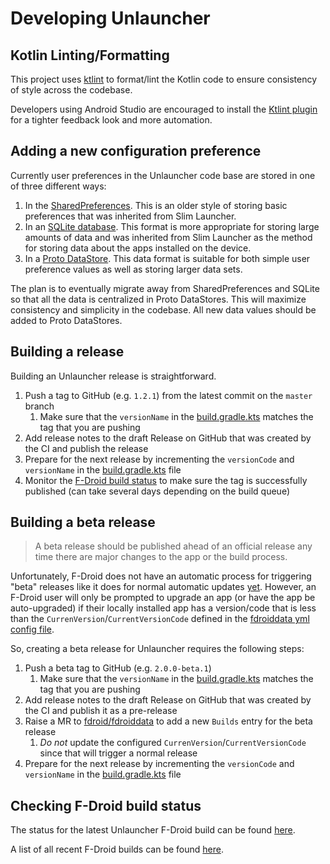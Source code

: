 # Developing Unlauncher

## Kotlin Linting/Formatting

This project uses [ktlint](https://pinterest.github.io/ktlint/latest/) to format/lint the Kotlin code to ensure consistency of style across the codebase.

Developers using Android Studio are encouraged to install the [Ktlint plugin](https://plugins.jetbrains.com/plugin/15057-ktlint) for a tighter feedback look and more automation. 

## Adding a new configuration preference

Currently user preferences in the Unlauncher code base are stored in one of three different ways:

1. In the [SharedPreferences](https://developer.android.com/training/data-storage/shared-preferences). This is an older style of storing basic preferences that was inherited from Slim Launcher. 
1. In an [SQLite database](https://developer.android.com/training/data-storage/sqlite). This format is more appropriate for storing large amounts of data and was inherited from Slim Launcher as the method for storing data about the apps installed on the device.
1. In a [Proto DataStore](https://developer.android.com/topic/libraries/architecture/datastore#proto-datastore). This data format is suitable for both simple user preference values as well as storing larger data sets.

The plan is to eventually migrate away from SharedPreferences and SQLite so that all the data is centralized in Proto DataStores. This will maximize consistency and simplicity in the codebase. All new data values should be added to Proto DataStores.

## Building a release

Building an Unlauncher release is straightforward.  

1. Push a tag to GitHub (e.g. `1.2.1`) from the latest commit on the `master` branch
    1. Make sure that the `versionName` in the [build.gradle.kts](./app/build.gradle.kts) matches the tag that you are pushing
1. Add release notes to the draft Release on GitHub that was created by the CI and publish the release
1. Prepare for the next release by incrementing the `versionCode` and `versionName` in the [build.gradle.kts](./app/build.gradle.kts) file
1. Monitor the [F-Droid build status](#checking-f-droid-build-status) to make sure the tag is successfully published (can take several days depending on the build queue)

## Building a beta release

> A beta release should be published ahead of an official release any time there are major changes to the app or the build process.

Unfortunately, F-Droid does not have an automatic process for triggering "beta" releases like it does for normal automatic updates [yet](https://gitlab.com/fdroid/fdroidserver/-/issues/161).
However, an F-Droid user will only be prompted to upgrade an app (or have the app be auto-upgraded) if their locally installed app has a version/code that is less than the `CurrenVersion`/`CurrentVersionCode` defined in the [fdroiddata yml config file](https://gitlab.com/fdroid/fdroiddata/-/blob/master/metadata/com.jkuester.unlauncher.yml).

So, creating a beta release for Unlauncher requires the following steps:

1. Push a beta tag to GitHub (e.g. `2.0.0-beta.1`)
   1. Make sure that the `versionName` in the [build.gradle.kts](./app/build.gradle.kts) matches the tag that you are pushing
1. Add release notes to the draft Release on GitHub that was created by the CI and publish it as a pre-release
1. Raise a MR to [fdroid/fdroiddata](https://gitlab.com/fdroid/fdroiddata) to add a new `Builds` entry for the beta release
    1. _Do not_ update the configured `CurrenVersion`/`CurrentVersionCode` since that will trigger a normal release
1. Prepare for the next release by incrementing the `versionCode` and `versionName` in the [build.gradle.kts](./app/build.gradle.kts) file

## Checking F-Droid build status

The status for the latest Unlauncher F-Droid build can be found [here](https://gitlab.com/fdroid/fdroiddata/-/blob/master/metadata/com.jkuester.unlauncher.yml).

A list of all recent F-Droid builds can be found [here](https://f-droid.org/wiki/index.php?title=Special:RecentChanges&days=30&from=&hidebots=0&hideanons=1&hideliu=1&limit=500).
